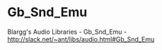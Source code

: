 # Gb_Snd_Emu
Blargg's Audio Libraries - Gb_Snd_Emu - http://slack.net/~ant/libs/audio.html#Gb_Snd_Emu

